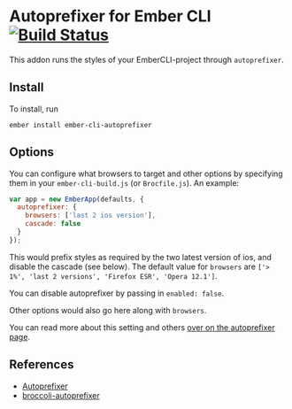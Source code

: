 # Autoprefixer for Ember CLI [![Build Status](https://travis-ci.org/kimroen/ember-cli-autoprefixer.svg?branch=master)](https://travis-ci.org/kimroen/ember-cli-autoprefixer)
This addon runs the styles of your EmberCLI-project through
`autoprefixer`.

## Install
To install, run

```
ember install ember-cli-autoprefixer
```

## Options
You can configure what browsers to target and other options by specifying them in your
`ember-cli-build.js` (or `Brocfile.js`). An example:

```js
var app = new EmberApp(defaults, {
  autoprefixer: {
    browsers: ['last 2 ios version'],
    cascade: false
  }
});
```

This would prefix styles as required by the two latest version of ios, and disable the cascade (see below).
The default value for `browsers` are `['> 1%', 'last 2 versions', 'Firefox ESR', 'Opera 12.1']`.

You can disable autoprefixer by passing in `enabled: false`.

Other options would also go here along with `browsers`.

You can read more about this setting and others [over on the autoprefixer page](https://github.com/postcss/autoprefixer#options).

## References
- [Autoprefixer](https://github.com/postcss/autoprefixer)
- [broccoli-autoprefixer](https://github.com/sindresorhus/broccoli-autoprefixer)
